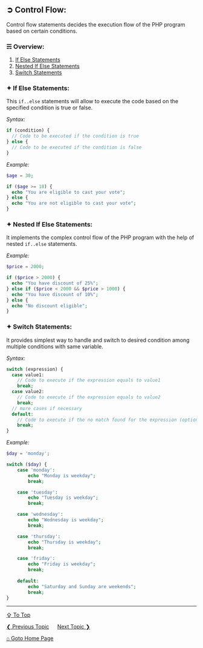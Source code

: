 ## &#10162; Control Flow:
Control flow statements decides the execution flow of the PHP program based on certain conditions.

### &#9780; Overview:
1. [If Else Statements](#-if-else-statements)
2. [Nested If Else Statements](#-nested-if-else-statements)
3. [Switch Statements](#-switch-statements)

### &#10022; If Else Statements:
This `if..else` statements will allow to execute the code based on the specified condition is true or false.

*Syntax:* 
```php
if (condition) {
  // Code to be executed if the condition is true
} else {
  // Code to be executed if the condition is false
}
```

*Example:*
```php
$age = 30;

if ($age >= 18) {
  echo "You are eligible to cast your vote";
} else {
  echo "You are not eligible to cast your vote";
}
```

### &#10022; Nested If Else Statements:
It implements the complex control flow of the PHP program with the help of nested `if..else` statements.

*Example:*
```php
$price = 2000;

if ($price > 2000) {
  echo "You have discount of 25%";
} else if ($price < 2000 && $price > 1000) {
  echo "You have discount of 10%";
} else {
  echo "No discount eligible";
}
```

### &#10022; Switch Statements:
It provides simplest way to handle and switch to desired condition among multiple conditions with same variable.

*Syntax:*
```php
switch (expression) {
  case value1:
    // Code to execute if the expression equals to value1
    break;
  case value2:
    // Code to execute if the expression equals to value2
    break;
  // more cases if necessary
  default:
    // Code to execute if the no match found for the expression (optional)
  	break;
}
```

*Example:*
```php
$day = 'monday';

switch ($day) {
	case 'monday':
		echo "Monday is weekday";
		break;

	case 'tuesday':
		echo "Tuesday is weekday";
		break;

	case 'wednesday':
		echo "Wednesday is weekday";
		break;

	case 'thursday':
		echo "Thursday is weekday";
		break;

	case 'friday':
		echo "Friday is weekday";
		break;
	
	default:
		echo "Saturday and Sunday are weekends";
		break;
}
```

---
[&#8682; To Top](#-control-flow)

[&#10094; Previous Topic](./basic-syntax.md) &emsp; [Next Topic &#10095;](./functions.md)

[&#8962; Goto Home Page](../README.md)